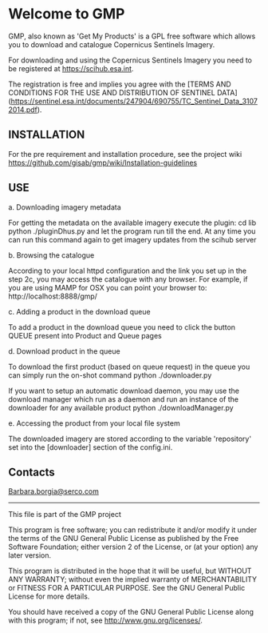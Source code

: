 Welcome to GMP
==============

GMP, also known as 'Get My Products' is a GPL free software which allows you to download and catalogue Copernicus Sentinels Imagery.

For downloading and using the Copernicus Sentinels Imagery you need to be registered at https://scihub.esa.int.

The registration is free and implies you agree with the [TERMS AND CONDITIONS FOR THE USE AND DISTRIBUTION OF SENTINEL DATA] (https://sentinel.esa.int/documents/247904/690755/TC_Sentinel_Data_31072014.pdf).

INSTALLATION
------------

For the pre requirement and installation procedure, see the project wiki https://github.com/gisab/gmp/wiki/Installation-guidelines

USE
---

a. Downloading imagery metadata

For getting the metadata on the available imagery execute the plugin:
cd lib
python ./pluginDhus.py
and let the program run till the end.
At any time you can run this command again to get imagery updates from the scihub server

b. Browsing the catalogue

According to your local httpd configuration and the link you set up in the step 2c, you may access the catalogue with any browser.
For example, if you are using MAMP for OSX you can point your browser to:
http://localhost:8888/gmp/

c. Adding a product in the download queue

To add a product in the download queue you need to click the button QUEUE present into Product and Queue pages

d. Download product in the queue

To download the first product (based on queue request) in the queue you can simply run the on-shot command
python ./downloader.py

If you want to setup an automatic download daemon, you may use the download manager which run as a daemon and run an instance of the downloader for any available product
python ./downloadManager.py

e. Accessing the product from your local file system

The downloaded imagery are stored according to the variable 'repository' set into the [downloader] section of the config.ini.

Contacts
--------
Barbara.borgia@serco.com

------------------------------------------------------------------------------- 

This file is part of the GMP project

This program is free software; you can redistribute it and/or modify it under the terms of the GNU General Public License as published by the Free Software Foundation; either version 2 of the License, or (at your option) any later version.

This program is distributed in the hope that it will be useful, but WITHOUT ANY WARRANTY; without even the implied warranty of MERCHANTABILITY or FITNESS FOR A PARTICULAR PURPOSE. See the GNU General Public License for more details.

You should have received a copy of the GNU General Public License along with this program; if not, see <http://www.gnu.org/licenses/>.
